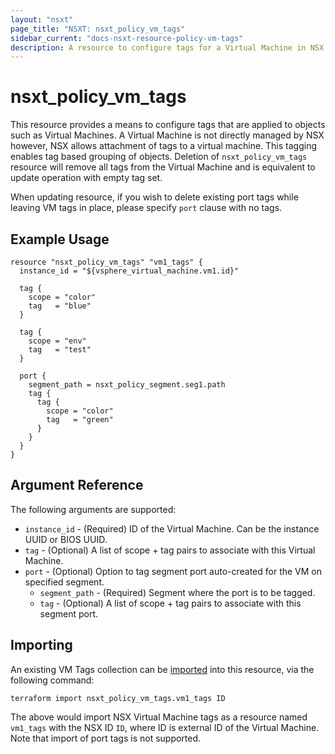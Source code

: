 ```yaml
---
layout: "nsxt"
page_title: "NSXT: nsxt_policy_vm_tags"
sidebar_current: "docs-nsxt-resource-policy-vm-tags"
description: A resource to configure tags for a Virtual Machine in NSX Policy.
---
```


# nsxt_policy_vm_tags

  This resource provides a means to configure tags that are applied to objects such as Virtual Machines. A Virtual Machine is not directly managed by NSX however, NSX allows attachment of tags to a virtual machine. This tagging enables tag based grouping of objects. Deletion of `nsxt_policy_vm_tags` resource will remove all tags from the Virtual Machine and is equivalent to update operation with empty tag set.

  When updating resource, if you wish to delete existing port tags while leaving VM tags in place, please specify `port` clause with no tags.

## Example Usage

```hcl
resource "nsxt_policy_vm_tags" "vm1_tags" {
  instance_id = "${vsphere_virtual_machine.vm1.id}"

  tag {
    scope = "color"
    tag   = "blue"
  }

  tag {
    scope = "env"
    tag   = "test"
  }

  port {
    segment_path = nsxt_policy_segment.seg1.path
    tag {
      tag {
        scope = "color"
        tag   = "green"
      }
    }
  }
}
```

## Argument Reference

The following arguments are supported:

* `instance_id` - (Required) ID of the Virtual Machine. Can be the instance UUID or BIOS UUID.
* `tag` - (Optional) A list of scope + tag pairs to associate with this Virtual Machine.
* `port` - (Optional) Option to tag segment port auto-created for the VM on specified segment.
  * `segment_path` - (Required) Segment where the port is to be tagged.
  * `tag` - (Optional) A list of scope + tag pairs to associate with this segment port.

## Importing

An existing VM Tags collection can be [imported][docs-import] into this resource, via the following command:

[docs-import]: /docs/import/index.html

```
terraform import nsxt_policy_vm_tags.vm1_tags ID
```

The above would import NSX Virtual Machine tags as a resource named `vm1_tags` with the NSX ID `ID`, where ID is external ID of the Virtual Machine.
Note that import of port tags is not supported.
